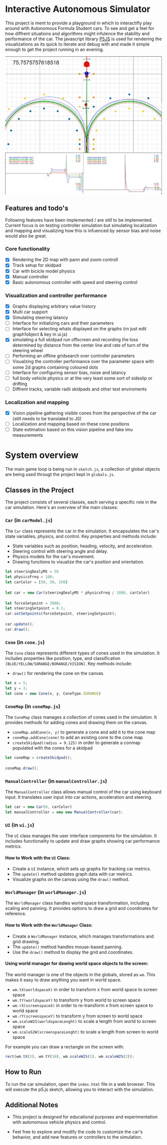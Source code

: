 
# Interactive Autonomous Simulator

This project is ment to provide a playground in which to interactifly play around with Autonomous Formula Student cars. To see and get a feel for how diffrent situations and algorithms might infulence the stability and performance of the car. 
The javascript library [P5JS](https://p5js.org/) is used for rendering the visualizations as its quick to iterate and debug with and made it simple enough to get the project running in an evening.

![screenshot](Screenshot_2023-09-11.png "screenshot")

## Features and todo's
Following features have been implemented / are still to be implemented. Current focus is on testing controller simulation but simulating localization and mapping and visualizing how this is infuenced by sensor bias and noise would also be great. 

### Core functionality
- [x] Rendering the 2D map with pann and zoom controll
- [x] Track setup for skidpad
- [x] Car with bicicle model physics
- [x] Manual controller
- [x] Basic autonomous controller with speed and steering control

### Visualization and controller performance
- [x] Graphs displaying arbitrary value history
- [x] Multi car support
- [x] Simulating steering latancy
- [ ] Interface for initializing cars and their parameters 
- [ ] Interface for selecting whats displayed on the graphs (rn just edit graph1object & key in ui.js)
- [x] simulating a full skidpad run offscreen and recording the loss determined by distance from the center line and rate of turn of the steering wheel
- [ ] Performing an offline gridsearch over controller parameters
- [ ] Visualzing the controller performance over the parameter space with some 2d graphs containing coloured dots
- [ ] Interface for configuring sensor bias, noise and latancy
- [ ] full body vehicle physics or at the very least some sort of sideslip or drifting
- [ ] Diffrent tracks, variable radii skidpads and other test enviroments

### Localization and mapping
- [x] Vision pipeline gathering visible cones from the perspective of the car (still needs to be translated to JS)
- [ ] Localization and mapping based on these cone positions
- [ ] State estimation based on this vision pipeline and fake imu measurements

# System overview

The main game loop is being run in `sketch.js`, a collection of global objects are being used througt the project kept in `globals.js`.

## Classes in the Project

The project consists of several classes, each serving a specific role in the car simulation. Here's an overview of the main classes:

### `Car` (in `carModel.js`)

The `Car` class represents the car in the simulation. It encapsulates the car's state variables, physics, and control. Key properties and methods include:

- State variables such as position, heading, velocity, and acceleration.
- Steering control with steering angle and delay.
- Physics models for the car's movement.
- Drawing functions to visualize the car's position and orientation.

```js
let steeringDealyMS = 50
let physicsFreq = 100;
let carColor = [50, 50, 250]

let car = new Car(steeringDealyMS * physicsFreq / 1000, carColor)

let forceSetpoint = 3000;
let steeringSetpoint = 0.1;
car.setSetpoints(forceSetpoint, steeringSetpoint);

car.update();
car.draw();
```

### `Cone` (in `cone.js`)

The `Cone` class represents different types of cones used in the simulation. It includes properties like position, type, and classification `[BLUE/YELLOW/SORANGE/BORANGE/VISION]`. Key methods include:

- `draw()` for rendering the cone on the canvas.

```js
let x = 5;
let y = 3;
let cone = new Cone(x, y, ConeType.SORANGE)
```

### `ConeMap` (in `coneMap.js`)

The `ConeMap` class manages a collection of cones used in the simulation. It provides methods for adding cones and drawing them on the canvas.

* `coneMap.addCone(x, y)` to generate a cone and add it to the cone map
* `coneMap.addCone(cone)` to add an existing cone to the cone map
* `createSkidpad(radius = 9.125)` in order to generate a conmap populated with the cones for a skidpad

```js
let coneMap = createSkidpad();

coneMap.draw();
```

### `ManualController` (in `manualController.js`)

The `ManualController` class allows manual control of the car using keyboard input. It translates user input into car actions, acceleration and steering.

```js 
let car = new Car(0, carColor)
let manualController = new new ManualController(car);
```

###  `UI` (in `ui.js`)

The `UI` class manages the user interface components for the simulation. It includes functionality to update and draw graphs showing car performance metrics.

#### How to Work with the `UI` Class:

- Create a `UI` instance, which sets up graphs for tracking car metrics.
- The `update()` method updates graph data with car metrics.
- Visualize graphs on the canvas using the `draw()` method.

### `WorldManager` (in `worldManager.js`)

The `WorldManager` class handles world space transformation, including scaling and panning. It provides options to draw a grid and coordinates for reference.

#### How to Work with the `WorldManager` Class:

- Create a `WorldManager` instance, which manages transformations and grid drawing.
- The `update()` method handles mouse-based panning.
- Use the `draw()` method to display the grid and coordinates.

#### Using world manager for dawing world space objects to the screen:

The world manager is one of the objects in the globals, stored as `wm`. This makes it easy to draw anything you want in world space.

- `wm.tX(worldspaceX)` in order to transform x from world space to screen space
- `wm.tY(worldspaceY)` to transform y from world to screen space
- `wm.rX(screenspaceX)` in order to re-transform x from screen space to world space
- `wm.rY(screenspaceY)` to transform y from screen to world space
- `wm.scaleW2S(worldspaceLenght)` to scale a length from world to screen space
- `wm.scaleS2W(screenspaceLenght)` to scale a length from screen to world space

For example you can draw a rectangle on the screen with:
```js
rect(wm.tX(3), wm.tY(16), wm.scaleW2S(1), wm.scaleW2S(2));
```

## How to Run

To run the car simulation, open the `index.html` file in a web browser. This will execute the p5.js sketch, allowing you to interact with the simulation.

## Additional Notes

- This project is designed for educational purposes and experimentation with autonomous vehicle physics and control.

- Feel free to explore and modify the code to customize the car's behavior, and add new features or controllers to the simulation.
